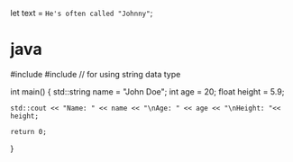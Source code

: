 let text = `He's often called "Johnny"`;
# java
#include <iostream>
#include<string> // for using string data type

int main() {
    std::string name = "John Doe";
    int age = 20;
    float height = 5.9;

    std::cout << "Name: " << name << "\nAge: " << age << "\nHeight: "<< height;
    
    return 0;
}
